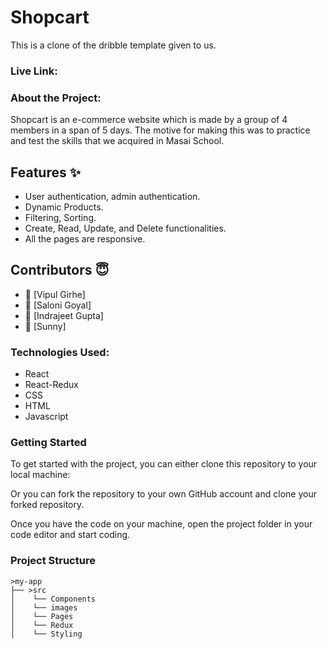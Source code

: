 <h1>Shopcart</h1>

This is a clone of the dribble template given to us.

<h3>Live Link: </h3> 


<h3>About the Project:</h3>
Shopcart is an e-commerce website which is made by a group of 4 members in a span of 5 days. The motive for making this was to practice and test the skills that we acquired in Masai School. 


## Features ✨

- User authentication, admin authentication.
- Dynamic Products.
- Filtering, Sorting.
- Create, Read, Update, and Delete functionalities.
- All the pages are responsive.

## Contributors  😇


- 👤 [Vipul Girhe]
- 👤 [Saloni Goyal]
- 👤 [Indrajeet Gupta]
- 👤 [Sunny]


           
<h3>Technologies Used:</h3>
<ul>
        <li>React</li>
        <li>React-Redux</li>
        <li>CSS</li>
        <li>HTML</li>
        <li>Javascript</li>
</ul>


<h3>Getting Started</h3>
To get started with the project, you can either clone this repository to your local machine:

Or you can fork the repository to your own GitHub account and clone your forked repository.

Once you have the code on your machine, open the project folder in your code editor and start coding.

<h3>Project Structure</h3>

    >my-app
    ├── >src
    │    └── Components
    │    └── images
    │    └── Pages
    │    └── Redux
    │    └── Styling  
